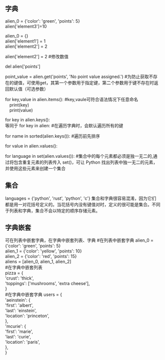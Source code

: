 ## 字典
alien_0 = {'color': 'green', 'points': 5}  
alien['element3']=10  

alien_0 = {}  
alien['element1'] = 1  
alien['element2'] = 2  

alien['element2'] = 2 #修改数值  

del alien['points']

point_value = alien.get('points', 'No point value assigned.') #为防止获取不存在的键值，可使用get，其第一个参数用于指定键，第二个参数用于键不存在时返回默认值（可选参数）  

for key,value in alien.items(): #key,vaule可符合语法情况下任意命名  
&emsp;print(key)  
&emsp;print(value)  

for key in alien.keys():  
等同于
for key in alien: #在遍历字典时，会默认遍历所有的键

for name in sorted(alien.keys()): #遍历前先排序  

for value in alien.values():  

for language in set(alien.values()): #集合中的每个元素都必须是独一无二的,通过将包含重复元素的列表传入 set()，可让 Python 找出列表中独一无二的元素，并使用这些元素来创建一个集合  

## 集合
languages = {'python', 'rust', 'python', 'c'}
集合和字典很容易混淆，因为它们都是用一对花括号定义的。当花括号内没有键值对时，定义的很可能是集合。不同于列表和字典，集合不会以特定的顺序存储元素。

## 字典嵌套
可在列表中嵌套字典，在字典中嵌套列表、字典
#在列表中嵌套字典
alien_0 = {'color': 'green', 'points': 5}  
alien_1 = {'color': 'yellow', 'points': 10}  
alien_2 = {'color': 'red', 'points': 15}  
aliens = [alien_0, alien_1, alien_2]  
#在字典中嵌套列表  
pizza = {  
'crust': 'thick',  
'toppings': ['mushrooms', 'extra cheese'],  
}  
#在字典中嵌套字典
users = {  
'aeinstein': {  
'first': 'albert',  
'last': 'einstein',  
'location': 'princeton',  
},  
'mcurie': {  
'first': 'marie',  
'last': 'curie',  
'location': 'paris',  
},  
}  

